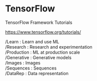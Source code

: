# TensorFlow
TensorFlow Framework Tutorials

https://www.tensorflow.org/tutorials/

/Learn      : Learn and use ML<br/>
/Research   : Research and experimentation<br/>
/Production : ML at production scale<br/>
/Generative : Generative models<br/>
/Images     : Images<br/>
/Sequences  : Sequences<br/>
/DataRep    : Data representation<br/>
